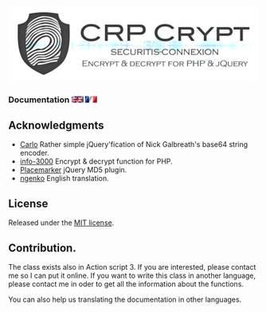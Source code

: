 ![logo](img/CRPLogo.png)

### Documentation [![fr](img/en.gif)](Doc/CRP_EN.md) [ ![fr](img/fr.gif)](Doc/CRP_FR.md)


## Acknowledgments

* [Carlo](https://github.com/carlo/jquery-base64) Rather simple jQuery'fication of Nick Galbreath's base64 string encoder.
* [info-3000](http://www.info-3000.com/) Encrypt & decrypt function for PHP.
* [Placemarker](https://github.com/placemarker/jQuery-MD5) jQuery MD5 plugin.
* [ngenko](https://github.com/ngenko) English translation.


## License

Released under the [ MIT license](http://opensource.org/licenses/mit-license.php).

## Contribution.

The class exists also in Action script 3. If you are interested, please contact me so I can put it online. If you want to write this class in another language, please contact me in oder to get all the information about the functions.

You can also help us translating the documentation in other languages.
